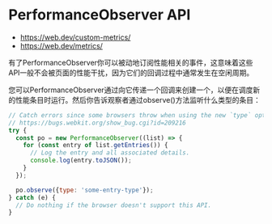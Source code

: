# PerformanceObserver API

- https://web.dev/custom-metrics/
- https://web.dev/metrics/

有了PerformanceObserver你可以被动地订阅性能相关的事件，这意味着这些API一般不会被页面的性能干扰，因为它们的回调过程中通常发生在空闲周期。

您可以PerformanceObserver通过向它传递一个回调来创建一个，以便在调度新的性能条目时运行。然后你告诉观察者通过observe()方法监听什么类型的条目：

```js
// Catch errors since some browsers throw when using the new `type` option.
// https://bugs.webkit.org/show_bug.cgi?id=209216
try {
  const po = new PerformanceObserver((list) => {
    for (const entry of list.getEntries()) {
      // Log the entry and all associated details.
      console.log(entry.toJSON());
    }
  });

  po.observe({type: 'some-entry-type'});
} catch (e) {
  // Do nothing if the browser doesn't support this API.
}
```
